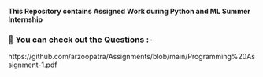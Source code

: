 **This Repository contains Assigned Work during Python and ML Summer Internship**
<h3 align="left">🌼 You can check out the Questions :-</h3>
https://github.com/arzoopatra/Assignments/blob/main/Programming%20Assignment-1.pdf
